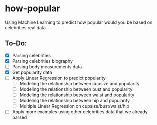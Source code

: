 # how-popular
Using Machine Learning to predict how popular would you be based on celebrities real data

## To-Do:

- [x] Parsing celebrities
- [x] Parsing celebrities biography
- [ ] Parsing body measurements data
- [x] Get popularity data
- [ ] Apply Linear Regression to predict popularity
  - [ ] Modeling the relationship between cupsize and popularity
  - [ ] Modeling the relationship between bust and popularity
  - [ ] Modeling the relationship between waist and popularity
  - [ ] Modeling the relationship between hip and popularity
  - [ ] Multiple Linear Regression on cupsize/bust/waist/hip
- [ ] Apply more examples using other celebrities data that we already parsed
